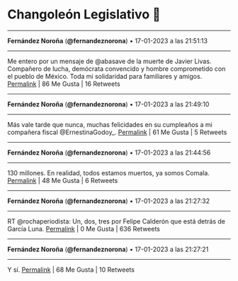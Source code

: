 # Changoleón Legislativo 🙈
*****
**Fernández Noroña** (**@fernandeznorona**) • 17-01-2023 a las 21:51:13
*****
Me entero por un mensaje de @abasave de la muerte de Javier Livas. Compañero de lucha, demócrata convencido y hombre comprometido con el pueblo de México. Toda mi solidaridad para familiares y amigos.
[Permalink](https://twitter.com/fernandeznorona/status/1615587593055526912) | 86 Me Gusta | 16 Retweets
*****
**Fernández Noroña** (**@fernandeznorona**) • 17-01-2023 a las 21:49:10
*****
Más vale tarde que nunca, muchas felicidades en su cumpleaños a mi compañera fiscal @ErnestinaGodoy_.
[Permalink](https://twitter.com/fernandeznorona/status/1615587078108250112) | 61 Me Gusta | 5 Retweets
*****
**Fernández Noroña** (**@fernandeznorona**) • 17-01-2023 a las 21:44:56
*****
130 millones. En realidad, todos estamos muertos, ya somos Comala.
[Permalink](https://twitter.com/fernandeznorona/status/1615586014759903233) | 48 Me Gusta | 6 Retweets
*****
**Fernández Noroña** (**@fernandeznorona**) • 17-01-2023 a las 21:27:32
*****
RT @rochaperiodista: Un, dos, tres por Felipe Calderón que está detrás de García Luna.
[Permalink](https://twitter.com/fernandeznorona/status/1615581633503170561) | 0 Me Gusta | 636 Retweets
*****
**Fernández Noroña** (**@fernandeznorona**) • 17-01-2023 a las 21:27:21
*****
Y sí.
[Permalink](https://twitter.com/fernandeznorona/status/1615581588133404673) | 68 Me Gusta | 10 Retweets